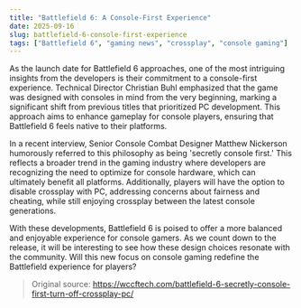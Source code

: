 ```yaml
---
title: "Battlefield 6: A Console-First Experience"
date: 2025-09-16
slug: battlefield-6-console-first-experience
tags: ["Battlefield 6", "gaming news", "crossplay", "console gaming"]
---
```


As the launch date for Battlefield 6 approaches, one of the most intriguing insights from the developers is their commitment to a console-first experience. Technical Director Christian Buhl emphasized that the game was designed with consoles in mind from the very beginning, marking a significant shift from previous titles that prioritized PC development. This approach aims to enhance gameplay for console players, ensuring that Battlefield 6 feels native to their platforms.

In a recent interview, Senior Console Combat Designer Matthew Nickerson humorously referred to this philosophy as being 'secretly console first.' This reflects a broader trend in the gaming industry where developers are recognizing the need to optimize for console hardware, which can ultimately benefit all platforms. Additionally, players will have the option to disable crossplay with PC, addressing concerns about fairness and cheating, while still enjoying crossplay between the latest console generations.

With these developments, Battlefield 6 is poised to offer a more balanced and enjoyable experience for console gamers. As we count down to the release, it will be interesting to see how these design choices resonate with the community. Will this new focus on console gaming redefine the Battlefield experience for players?

> Original source: https://wccftech.com/battlefield-6-secretly-console-first-turn-off-crossplay-pc/
